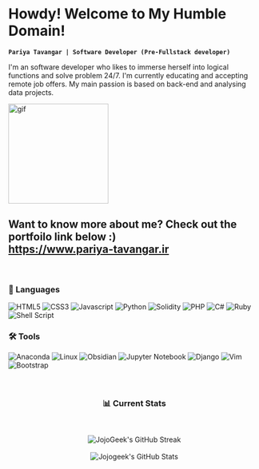 # Howdy! Welcome to My Humble Domain!

**`Pariya Tavangar | Software Developer (Pre-Fullstack developer)`**
<br/>

I'm an software developer who likes to immerse herself into logical functions and solve problem 24/7. I'm currently educating and accepting remote job offers. My main passion is based on back-end and analysing data projects.

<img alt="gif" width="200px" align = "center" src="https://media.giphy.com/media/v1.Y2lkPTc5MGI3NjExZngybXc1NGxraTV6MGRuc3F6NTd5aDdhNW4wdmM0Z2lvN3dmYWVqayZlcD12MV9pbnRlcm5hbF9naWZfYnlfaWQmY3Q9Zw/LaVp0AyqR5bGsC5Cbm/giphy.gif" >

Want to know more about me? Check out the portfoilo link below :)
<br/>
https://www.pariya-tavangar.ir
---
<br/>

### 🧰 Languages

![HTML5](https://img.shields.io/badge/html5-%23E34F26.svg?style=for-the-badge&logo=html5&logoColor=white)
![CSS3](https://img.shields.io/badge/css3-%231572B6.svg?style=for-the-badge&logo=css3&logoColor=white)
![Javascript](https://img.shields.io/badge/javascript-grey?style=for-the-badge&logo=javascript)
![Python](https://img.shields.io/badge/python-3670A0?style=for-the-badge&logo=python&logoColor=ffdd54)
![Solidity](https://img.shields.io/badge/Solidity-%23363636.svg?style=for-the-badge&logo=solidity&logoColor=white)
![PHP](https://img.shields.io/badge/php-%23777BB4.svg?style=for-the-badge&logo=php&logoColor=white)
![C#](https://img.shields.io/badge/c%23-%23239120.svg?style=for-the-badge&logo=csharp&logoColor=white)
![Ruby](https://img.shields.io/badge/ruby-%23CC342D.svg?style=for-the-badge&logo=ruby&logoColor=white)
![Shell Script](https://img.shields.io/badge/shell_script-%23121011.svg?style=for-the-badge&logo=gnu-bash&logoColor=white)


### 🛠 Tools

![Anaconda](https://img.shields.io/badge/Anaconda-%2344A833.svg?style=for-the-badge&logo=anaconda&logoColor=white)
![Linux](https://img.shields.io/badge/Linux-FCC624?style=for-the-badge&logo=linux&logoColor=black)
![Obsidian](https://img.shields.io/badge/Obsidian-%23483699.svg?style=for-the-badge&logo=obsidian&logoColor=white)
![Jupyter Notebook](https://img.shields.io/badge/jupyter-%23FA0F00.svg?style=for-the-badge&logo=jupyter&logoColor=white)
![Django](https://img.shields.io/badge/django-%23092E20.svg?style=for-the-badge&logo=django&logoColor=white)
![Vim](https://img.shields.io/badge/VIM-%2311AB00.svg?style=for-the-badge&logo=vim&logoColor=white)
![Bootstrap](https://img.shields.io/badge/bootstrap-%238511FA.svg?style=for-the-badge&logo=bootstrap&logoColor=white)
<br/><br/><br/>


<h3 align="center">
  📊 Current Stats
</h3>

<br/>
<div align="center">
  
  ![JojoGeek's GitHub Streak](http://github-readme-streak-stats.herokuapp.com?user=pariya-tavangar&theme=react&hide_border=true)
<br/><br/>
  ![Jojogeek's GitHub Stats](https://github-readme-stats.vercel.app/api?username=pariya-tavangar&show_icons=true&theme=react) 
</div>
<br/>


